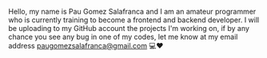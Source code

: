 Hello, my name is Pau Gomez Salafranca and I am an amateur programmer who is currently training to become a frontend and backend developer.
I will be uploading to my GitHub account the projects I'm working on, if by any chance you see any bug in one of my codes, let me know at my email address paugomezsalafranca@gmail.com 💻❤️

<!---
PauGomezSalafranca/PauGomezSalafranca is a ✨ special ✨ repository because its `README.md` (this file) appears on your GitHub profile.
You can click the Preview link to take a look at your changes.
--->
